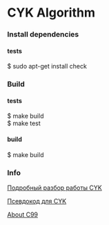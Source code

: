 # CYK Algorithm

### Install dependencies

#### tests
$ sudo apt-get install check

### Build

#### tests

$ make build \
$ make test

#### build

$ make build

### Info

[Подробный разбор работы CYK](https://neerc.ifmo.ru/wiki/index.php?title=%D0%90%D0%BB%D0%B3%D0%BE%D1%80%D0%B8%D1%82%D0%BC_%D0%9A%D0%BE%D0%BA%D0%B0-%D0%AF%D0%BD%D0%B3%D0%B5%D1%80%D0%B0-%D0%9A%D0%B0%D1%81%D0%B0%D0%BC%D0%B8_%D1%80%D0%B0%D0%B7%D0%B1%D0%BE%D1%80%D0%B0_%D0%B3%D1%80%D0%B0%D0%BC%D0%BC%D0%B0%D1%82%D0%B8%D0%BA%D0%B8_%D0%B2_%D0%9D%D0%A4%D0%A5)

[Псевдокод для CYK](https://ru.wikipedia.org/wiki/%D0%90%D0%BB%D0%B3%D0%BE%D1%80%D0%B8%D1%82%D0%BC_%D0%9A%D0%BE%D0%BA%D0%B0_%E2%80%94_%D0%AF%D0%BD%D0%B3%D0%B5%D1%80%D0%B0_%E2%80%94_%D0%9A%D0%B0%D1%81%D0%B0%D0%BC%D0%B8)

[About C99](https://ee.kpi.ua/~yv/edu/amp/book/c/11/11.htm)